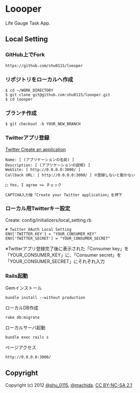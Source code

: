 # Loooper

Life Gauge Task App.

## Local Setting

### GitHub上でFork

    https://github.com/shu0115/loooper

### リポジトリをローカルへ作成

    $ cd ~/WORK_DIRECTORY
    $ git clone git@github.com:shu0115/loooper.git
    $ cd loooper

### ブランチ作成

    $ git checkout -b YOUR_NEW_BRANCH

### Twitterアプリ登録

<a href="https://dev.twitter.com/apps/new" target="_blank">Twitter Create an application</a>

    Name: [ (アプリケーションの名前) ]
    Description: [ (アプリケーションの説明) ]
    WebSite: [ http://0.0.0.0:3000/ ]
    Callback URL: [ http://0.0.0.0:3000/ ] ※登録しないと動かない

    □ Yes, I agree <= チェック

    CAPTCHA入力後「Create your Twitter application」を押下

### ローカル用Twitterキー設定

Create: config/initializers/local_setting.rb

    # Twitter OAuth Local Setting
    ENV['TWITTER_KEY'] = "YOUR_CONSUMER_KEY"
    ENV['TWITTER_SECRET'] = "YOUR_CONSUMER_SECRET"

※Twitterアプリ登録完了後に表示された「Consumer key」を「YOUR_CONSUMER_KEY」に、「Consumer secret」を「YOUR\_CONSUMER_SECRET」にそれぞれ入力

### Rails起動

Gemインストール

    bundle install --without production
  
ローカルDB作成

    rake db:migrate

ローカルサーバ起動

    bundle exec rails s

ページアクセス

    http://0.0.0.0:3000/

## Copyright

Copyright (c) 2012 <a href='https://twitter.com/#!/shu_0115/' target='_blank'>@shu_0115</a>, <a href='https://twitter.com/#!/machida/' target='_blank'>@machida</a>. <a href="http://creativecommons.org/licenses/by-nc-sa/2.1/jp/" target="_blank">CC BY-NC-SA 2.1</a>
